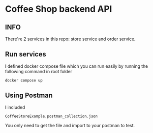 # Coffee Shop backend API

## INFO
There're 2 services in this repo: store service and order service.

## Run services
I defined docker compose file which you can run easily by running the following command in root folder
```shell
docker compose up
```

## Using Postman
I included 
```
CoffeeStoreExample.postman_collection.json
```
You only need to get the file and import to your postman to test.